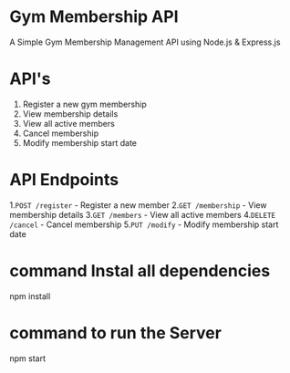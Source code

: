 
# Gym Membership API
A Simple Gym Membership Management API using Node.js & Express.js

# API's
1. Register a new gym membership
2. View membership details
3. View all active members
4. Cancel membership
5. Modify membership start date

# API Endpoints
 1.`POST /register` - Register a new member
 2.`GET /membership` - View membership details
 3.`GET /members` - View all active members
 4.`DELETE /cancel` - Cancel membership
 5.`PUT /modify` - Modify membership start date

# command Instal all dependencies
npm install

# command to run the Server
npm start


